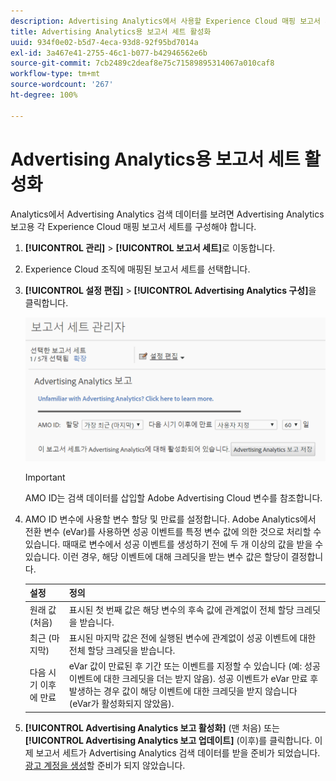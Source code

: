```yaml
---
description: Advertising Analytics에서 사용할 Experience Cloud 매핑 보고서 세트를 구성합니다.
title: Advertising Analytics용 보고서 세트 활성화
uuid: 934f0e02-b5d7-4eca-93d8-92f95bd7014a
exl-id: 3a467e41-2755-46c1-b077-b42946562e6b
source-git-commit: 7cb2489c2deaf8e75c71589895314067a010caf8
workflow-type: tm+mt
source-wordcount: '267'
ht-degree: 100%

---
```


# Advertising Analytics용 보고서 세트 활성화

Analytics에서 Advertising Analytics 검색 데이터를 보려면 Advertising Analytics 보고용 각 Experience Cloud 매핑 보고서 세트를 구성해야 합니다.

1. **[!UICONTROL 관리]** > **[!UICONTROL 보고서 세트]**&#x200B;로 이동합니다.

1. Experience Cloud 조직에 매핑된 보고서 세트를 선택합니다.
1. **[!UICONTROL 설정 편집]** > **[!UICONTROL Advertising Analytics 구성]**&#x200B;을 클릭합니다.

   ![보고](assets/aa_reporting.png)

   >[!IMPORTANT]
   >
   >AMO ID는 검색 데이터를 삽입할 Adobe Advertising Cloud 변수를 참조합니다.

1. AMO ID 변수에 사용할 변수 할당 및 만료를 설정합니다. Adobe Analytics에서 전환 변수 (eVar)를 사용하면 성공 이벤트를 특정 변수 값에 의한 것으로 처리할 수 있습니다. 때때로 변수에서 성공 이벤트를 생성하기 전에 두 개 이상의 값을 받을 수 있습니다. 이런 경우, 해당 이벤트에 대해 크레딧을 받는 변수 값은 할당이 결정합니다.

   | 설정 | 정의 |
   |--- |--- |
   | 원래 값 (처음) | 표시된 첫 번째 값은 해당 변수의 후속 값에 관계없이 전체 할당 크레딧을 받습니다. |
   | 최근 (마지막) | 표시된 마지막 값은 전에 실행된 변수에 관계없이 성공 이벤트에 대한 전체 할당 크레딧을 받습니다. |
   | 다음 시기 이후에 만료 | eVar 값이 만료된 후 기간 또는 이벤트를 지정할 수 있습니다 (예: 성공 이벤트에 대한 크레딧을 더는 받지 않음).  성공 이벤트가 eVar 만료 후 발생하는 경우 값이 해당 이벤트에 대한 크레딧을 받지 않습니다 (eVar가 활성화되지 않았음). |

1. **[!UICONTROL Advertising Analytics 보고 활성화]** (맨 처음) 또는 **[!UICONTROL Advertising Analytics 보고 업데이트]** (이후)를 클릭합니다. 이제 보고서 세트가 Advertising Analytics 검색 데이터를 받을 준비가 되었습니다. [광고 계정을 생성](/help/integrate/c-advertising-analytics/c-adanalytics-workflow/aa-create-ad-account.md)할 준비가 되지 않았습니다.
